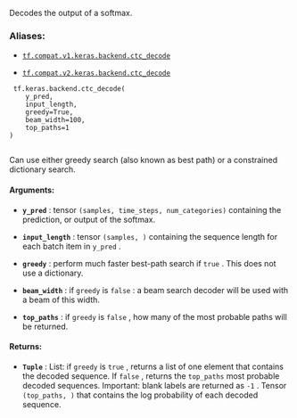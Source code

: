 Decodes the output of a softmax.



### Aliases:

- [ `tf.compat.v1.keras.backend.ctc_decode` ](/api_docs/python/tf/keras/backend/ctc_decode)

- [ `tf.compat.v2.keras.backend.ctc_decode` ](/api_docs/python/tf/keras/backend/ctc_decode)



```
 tf.keras.backend.ctc_decode(
    y_pred,
    input_length,
    greedy=True,
    beam_width=100,
    top_paths=1
)
 
```

Can use either greedy search (also known as best path)
or a constrained dictionary search.



#### Arguments:

- **`y_pred`** : tensor  `(samples, time_steps, num_categories)` 
containing the prediction, or output of the softmax.

- **`input_length`** : tensor  `(samples, )`  containing the sequence length for
each batch item in  `y_pred` .

- **`greedy`** : perform much faster best-path search if  `true` .
This does not use a dictionary.

- **`beam_width`** : if  `greedy`  is  `false` : a beam search decoder will be used
with a beam of this width.

- **`top_paths`** : if  `greedy`  is  `false` ,
how many of the most probable paths will be returned.



#### Returns:

- **`Tuple`** :     List: if  `greedy`  is  `true` , returns a list of one element that
    contains the decoded sequence.
    If  `false` , returns the  `top_paths`  most probable
    decoded sequences.
    Important: blank labels are returned as  `-1` .
Tensor  `(top_paths, )`  that contains
    the log probability of each decoded sequence.

